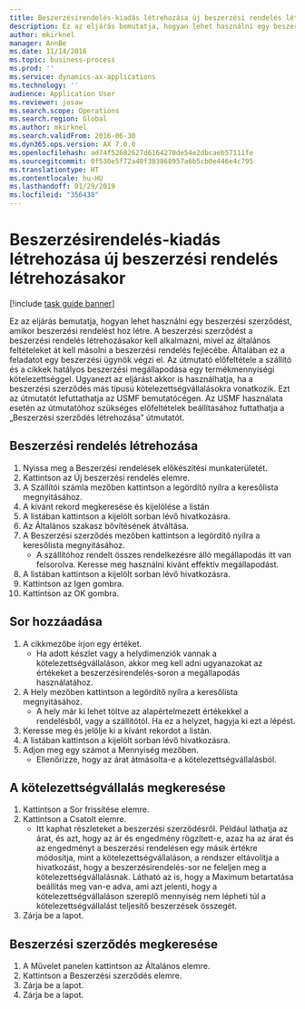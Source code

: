 ```yaml
---
title: Beszerzésirendelés-kiadás létrehozása új beszerzési rendelés létrehozásakor
description: Ez az eljárás bemutatja, hogyan lehet használni egy beszerzési szerződést, amikor beszerzési rendelést hoz létre.
author: mkirknel
manager: AnnBe
ms.date: 11/14/2016
ms.topic: business-process
ms.prod: ''
ms.service: dynamics-ax-applications
ms.technology: ''
audience: Application User
ms.reviewer: josaw
ms.search.scope: Operations
ms.search.region: Global
ms.author: mkirknel
ms.search.validFrom: 2016-06-30
ms.dyn365.ops.version: AX 7.0.0
ms.openlocfilehash: ad74f52682627d6164270de54e2dbcaeb57111fe
ms.sourcegitcommit: 0f530e5f72a40f383868957a6b5cb0e446e4c795
ms.translationtype: HT
ms.contentlocale: hu-HU
ms.lasthandoff: 01/29/2019
ms.locfileid: "356438"
---
```

# <a name="create-a-purchase-release-order-when-creating-the-purchase-order"></a>Beszerzésirendelés-kiadás létrehozása új beszerzési rendelés létrehozásakor

[!include [task guide banner](../../includes/task-guide-banner.md)]

Ez az eljárás bemutatja, hogyan lehet használni egy beszerzési szerződést, amikor beszerzési rendelést hoz létre. A beszerzési szerződést a beszerzési rendelés létrehozásakor kell alkalmazni, mivel az általános feltételeket át kell másolni a beszerzési rendelés fejlécébe. Általában ez a feladatot egy beszerzési ügynök végzi el. Az útmutató előfeltétele a szállító és a cikkek hatályos beszerzési megállapodása egy termékmennyiségi kötelezettséggel. Ugyanezt az eljárást akkor is használhatja, ha a beszerzési szerződés más típusú kötelezettségvállalásokra vonatkozik. Ezt az útmutatót lefuttathatja az USMF bemutatócégen. Az USMF használata esetén az útmutatóhoz szükséges előfeltételek beállításához futtathatja a „Beszerzési szerződés létrehozása” útmutatót.


## <a name="create-a-purchase-order"></a>Beszerzési rendelés létrehozása
1. Nyissa meg a Beszerzési rendelések előkészítési munkaterületét.
2. Kattintson az Új beszerzési rendelés elemre.
3. A Szállítói számla mezőben kattintson a legördítő nyílra a keresőlista megnyitásához.
4. A kívánt rekord megkeresése és kijelölése a listán
5. A listában kattintson a kijelölt sorban lévő hivatkozásra.
6. Az Általános szakasz bővítésének átváltása.
7. A Beszerzési szerződés mezőben kattintson a legördítő nyílra a keresőlista megnyitásához.
    * A szállítóhoz rendelt összes rendelkezésre álló megállapodás itt van felsorolva. Keresse meg használni kívánt effektív megállapodást.  
8. A listában kattintson a kijelölt sorban lévő hivatkozásra.
9. Kattintson az Igen gombra.
10. Kattintson az OK gombra.

## <a name="add-a-line"></a>Sor hozzáadása
1. A cikkmezőbe írjon egy értéket.
    * Ha adott készlet vagy a helydimenziók vannak a kötelezettségvállaláson, akkor meg kell adni ugyanazokat az értékeket a beszerzésirendelés-soron a megállapodás használatához.  
2. A Hely mezőben kattintson a legördítő nyílra a keresőlista megnyitásához.
    * A hely már ki lehet töltve az alapértelmezett értékekkel a rendelésből, vagy a szállítótól. Ha ez a helyzet, hagyja ki ezt a lépést.  
3. Keresse meg és jelölje ki a kívánt rekordot a listán.
4. A listában kattintson a kijelölt sorban lévő hivatkozásra.
5. Adjon meg egy számot a Mennyiség mezőben.
    * Ellenőrizze, hogy az árat átmásolta-e a kötelezettségvállalásból.  

## <a name="look-up-the-commitment"></a>A kötelezettségvállalás megkeresése
1. Kattintson a Sor frissítése elemre.
2. Kattintson a Csatolt elemre.
    * Itt kaphat részleteket a beszerzési szerződésről. Például láthatja az árat, és azt, hogy az ár és engedmény rögzített-e, azaz ha az árat és az engedményt a beszerzési rendelésen egy másik értékre módosítja, mint a kötelezettségvállaláson, a rendszer eltávolítja a hivatkozást, hogy a beszerzésirendelés-sor ne feleljen meg a kötelezettségvállalásnak. Látható az is, hogy a Maximum betartatása beállítás meg van-e adva, ami azt jelenti, hogy a kötelezettségvállaláson szereplő mennyiség nem lépheti túl a kötelezettségvállalást teljesítő beszerzések összegét.  
3. Zárja be a lapot.

## <a name="look-up-the-purchase-agreement"></a>Beszerzési szerződés megkeresése
1. A Művelet panelen kattintson az Általános elemre.
2. Kattintson a Beszerzési szerződés elemre.
3. Zárja be a lapot.
4. Zárja be a lapot.

